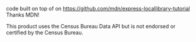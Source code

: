 code built on top of on https://github.com/mdn/express-locallibrary-tutorial
Thanks MDN!

This product uses the Census Bureau Data API but is not endorsed or certified by the Census Bureau.
